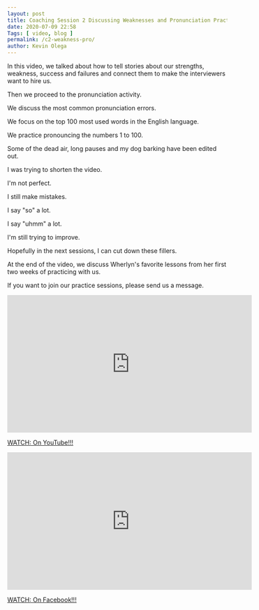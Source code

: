 ```yaml
--- 
layout: post 
title: Coaching Session 2 Discussing Weaknesses and Pronunciation Practice
date: 2020-07-09 22:58
Tags: [ video, blog ]
permalink: /c2-weakness-pro/ 
author: Kevin Olega 
--- 
```

In this video, we talked about how to tell stories about our strengths, weakness, success and failures and connect them to make the interviewers want to hire us.

Then we proceed to the pronunciation activity.

We discuss the most common pronunciation errors.

We focus on the top 100 most used words in the English language.

We practice pronouncing the numbers 1 to 100.

Some of the dead air, long pauses and my dog barking have been edited out.

I was trying to shorten the video.

I'm not perfect.

I still make mistakes.

I say "so" a lot.

I say "uhmm" a lot.

I'm still trying to improve.

Hopefully in the next sessions, I can cut down these fillers.

At the end of the video, we discuss Wherlyn's favorite lessons from her first two weeks of practicing with us.

If you want to join our practice sessions, please send us a message.

<iframe width="560" height="315" src="https://www.youtube.com/embed/lVEmZ-I0Xt4" frameborder="0" allow="accelerometer; autoplay; encrypted-media; gyroscope; picture-in-picture" allowfullscreen></iframe>

[WATCH: On YouTube!!!](https://youtu.be/lVEmZ-I0Xt4)


<iframe src="https://www.facebook.com/plugins/video.php?href=https%3A%2F%2Fwww.facebook.com%2Fcallcentertrainingtips%2Fvideos%2F739651010135588%2F&show_text=0&width=560" width="560" height="315" style="border:none;overflow:hidden" scrolling="no" frameborder="0" allowTransparency="true" allowFullScreen="true"></iframe>

[WATCH: On Facebook!!!](https://www.facebook.com/watch/?v=739651010135588)

